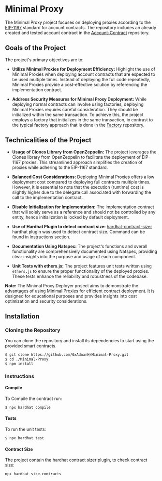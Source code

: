 # Minimal Proxy 

The Minimal Proxy project focuses on deploying proxies according to the [EIP-1167](https://eips.ethereum.org/EIPS/eip-1167) standard for account contracts. The repository includes an already created and tested account contract in the [Account-Contract](https://github.com/0xAdnanH/Account-Contract) repository.

## Goals of the Project

The project's primary objectives are to:

- **Utilize Minimal Proxies for Deployment Efficiency:** Highlight the use of Minimal Proxies when deploying account contracts that are expected to be used multiple times. Instead of deploying the full code repeatedly, Minimal Proxies provide a cost-effective solution by referencing the implementation contract.

- **Address Security Measures for Minimal Proxy Deployment:** While deploying normal contracts can involve using factories, deploying Minimal Proxies requires careful consideration. They should be initialized within the same transaction. To achieve this, the project employs a factory that initializes in the same transaction, in contrast to the typical factory approach that is done in the [Factory](https://github.com/0xAdnanH/Factory) repository.

## Technicalities of the Project

- **Usage of Clones Library from OpenZeppelin:** The project leverages the Clones library from OpenZeppelin to facilitate the deployment of EIP-1167 proxies. This streamlined approach simplifies the creation of proxies while adhering to the EIP-1167 standard.

- **Balanced Cost Considerations:** Deploying Minimal Proxies offers a low deployment cost compared to deploying full contracts multiple times. However, it is essential to note that the execution (runtime) cost is slightly higher due to the delegate call associated with forwarding the call to the implementation contract.

- **Disable Initialization for Implementation:** The implementation contract that will solely serve as a reference and should not be controlled by any entity, hence initialization is locked by default deployment.

- **Use of Hardhat Plugin to detect contract size:** [hardhat-contract-sizer](https://github.com/ItsNickBarry/hardhat-contract-sizer) hardhat plugin was used to detect contract size. Command can be found in Instructions section.

- **Documentation Using Natspec:** The project's functions and overall functionality are comprehensively documented using Natspec, providing clear insights into the purpose and usage of each component.

- **Unit Tests with ethers.js:** The project features unit tests written using `ethers.js` to ensure the proper functionality of the deployed proxies. These tests enhance the reliability and robustness of the codebase.

**Note:** The Minimal Proxy Deployer project aims to demonstrate the advantages of using Minimal Proxies for efficient contract deployment. It is designed for educational purposes and provides insights into cost optimization and security considerations.

## Installation

### Cloning the Repository

You can clone the repository and install its dependencies to start using the provided smart contracts.

```bash
$ git clone https://github.com/0xAdnanH/Minimal-Proxy.git
$ cd ./Minimal-Proxy
$ npm install
```

### Instructions

#### Compile

To Compile the contract run:

```bash
$ npx hardhat compile
```

#### Tests

To run the unit tests:

```bash
$ npx hardhat test
```

#### Contract Size

The project contain the hardhat contract sizer plugin, to check contract size:

```bash
npx hardhat size-contracts
```

